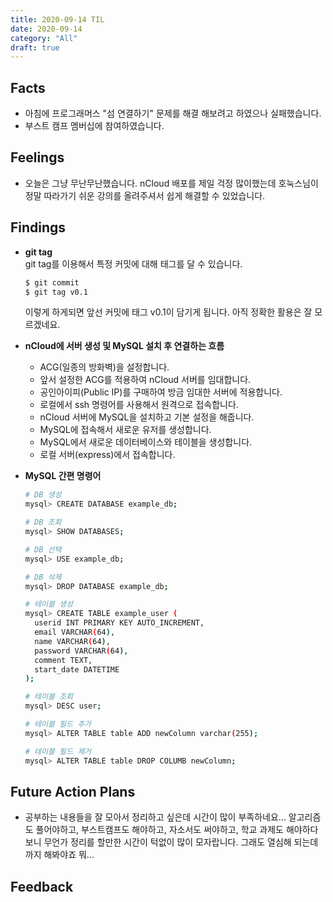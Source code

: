 ```yaml
---
title: 2020-09-14 TIL
date: 2020-09-14
category: "All"
draft: true
---
```


## Facts

- 아침에 프로그래머스 "섬 연결하기" 문제를 해결 해보려고 하였으나 실패했습니다.
- 부스트 캠프 멤버십에 참여하였습니다.

## Feelings

- 오늘은 그냥 무난무난했습니다. nCloud 배포를 제일 걱정 많이했는데 호눅스님이 정말 따라가기 쉬운 강의를 올려주셔서 쉽게 해결할 수 있었습니다.

## Findings

- **git tag**  
  git tag를 이용해서 특정 커밋에 대해 태그를 달 수 있습니다.  

    ```bash
    $ git commit
    $ git tag v0.1
    ```

    이렇게 하게되면 앞선 커밋에 태그 v0.1이 담기게 됩니다. 아직 정확한 활용은 잘 모르겠네요.

- **nCloud에 서버 생성 및 MySQL 설치 후 연결하는 흐름**  
  - ACG(일종의 방화벽)을 설정합니다.
  - 앞서 설정한 ACG를 적용하여 nCloud 서버를 임대합니다.
  - 공인아이피(Public IP)를 구매하여 방금 임대한 서버에 적용합니다.
  - 로컬에서 ssh 명령어를 사용해서 원격으로 접속합니다.
  - nCloud 서버에 MySQL을 설치하고 기본 설정을 해줍니다.
  - MySQL에 접속해서 새로운 유저를 생성합니다.
  - MySQL에서 새로운 데이터베이스와 테이블을 생성합니다.
  - 로컬 서버(express)에서 접속합니다.
- **MySQL 간편 명령어**  

    ```bash
    # DB 생성
    mysql> CREATE DATABASE example_db;

    # DB 조회
    mysql> SHOW DATABASES;

    # DB 선택
    mysql> USE example_db;

    # DB 삭제
    mysql> DROP DATABASE example_db;

    # 테이블 생성
    mysql> CREATE TABLE example_user (
      userid INT PRIMARY KEY AUTO_INCREMENT,
      email VARCHAR(64),
      name VARCHAR(64),
      password VARCHAR(64),
      comment TEXT,
      start_date DATETIME
    );

    # 테이블 조회
    mysql> DESC user;

    # 테이블 필드 추가
    mysql> ALTER TABLE table ADD newColumn varchar(255);

    # 테이블 필드 제거
    mysql> ALTER TABLE table DROP COLUMB newColumn;
    ```

## Future Action Plans

- 공부하는 내용들을 잘 모아서 정리하고 싶은데 시간이 많이 부족하네요... 알고리즘도 풀어야하고, 부스트캠프도 해야하고, 자소서도 써야하고, 학교 과제도 해야하다보니 무언가 정리를 할만한 시간이 턱없이 많이 모자랍니다. 그래도 열심해 되는데까지 해봐야죠 뭐...

## Feedback
